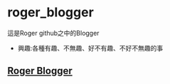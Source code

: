# roger_blogger

這是Roger github之中的Blogger
* 興趣:各種有趣、不無趣、好不有趣、不好不無趣的事

## [Roger Blogger](https://rogerphysical.github.io/roger_blogger/index.html)
